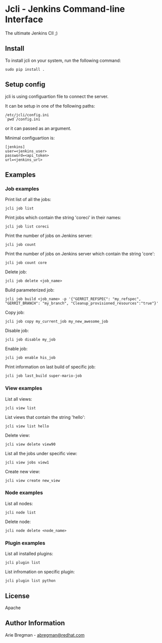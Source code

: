 Jcli - Jenkins Command-line Interface
=====================================

The ultimate Jenkins ClI ;)

Install
-------

To install jcli on your system, run the following command:

    sudo pip install .

Setup config
------------

jcli is using configuartion file to connect the server.

It can be setup in one of the following paths:

    /etc/jcli/config.ini
    `pwd`/config.ini

or it can passed as an argument.

Minimal configuartion is:

    [jenkins]
    user=<jenkins_user>
    password=<api_token>
    url=<jenkins_url>

Examples
--------

### Job examples

Print list of all the jobs:

    jcli job list

Print jobs which contain the string 'coreci' in their names:

    jcli job list coreci

Print the number of jobs on Jenkins server:

    jcli job count

Print the number of jobs on Jenkins server which contain the string 'core':

    jcli job count core

Delete job:
   
    jcli job delete <job_name>

Build parameterized job:

    jcli job build <job_name> -p '{"GERRIT_REFSPEC": "my_refspec", "GERRIT_BRANCH": "my_branch", "Cleanup_provisioned_resources":"true"}'

Copy job:

    jcli job copy my_current_job my_new_awesome_job

Disable job:

    jcli job disable my_job

Enable job:

    jcli job enable his_job

Print information on last build of specific job:

    jcli job last_build super-mario-job

### View examples

List all views:

    jcli view list

List views that contain the string 'hello':

    jcli view list hello

Delete view:

    jcli view delete view90 

List all the jobs under specific view:

    jcli view jobs view1

Create new view:

    jcli view create new_view

### Node examples

List all nodes:

    jcli node list

Delete node:

    jcli node delete <node_name>

### Plugin examples

List all installed plugins:

    jcli plugin list

List infromation on specific plugin:

    jcli plugin list python


License
-------

Apache

Author Information
------------------

Arie Bregman - abregman@redhat.com
